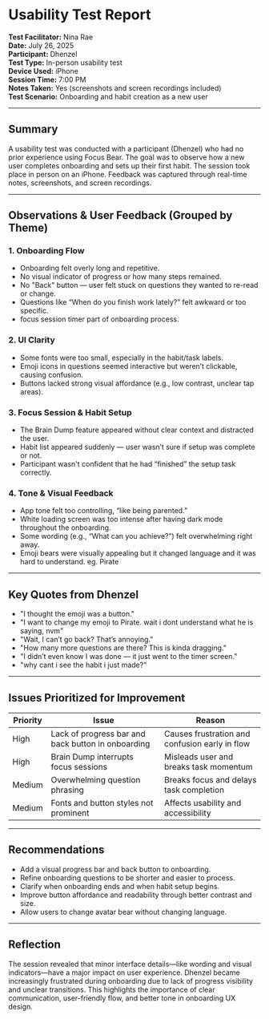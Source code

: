 # Usability Test Report 


**Test Facilitator:** Nina Rae  
**Date:** July 26, 2025  
**Participant:** Dhenzel  
**Test Type:** In-person usability test  
**Device Used:** iPhone  
**Session Time:** 7:00 PM  
**Notes Taken:** Yes (screenshots and screen recordings included)  
**Test Scenario:** Onboarding and habit creation as a new user

---

## Summary

A usability test was conducted with a participant (Dhenzel) who had no prior experience using Focus Bear. The goal was to observe how a new user completes onboarding and sets up their first habit. The session took place in person on an iPhone. Feedback was captured through real-time notes, screenshots, and screen recordings.

---

## Observations & User Feedback (Grouped by Theme)

### 1. Onboarding Flow
- Onboarding felt overly long and repetitive.
- No visual indicator of progress or how many steps remained.
- No "Back" button — user felt stuck on questions they wanted to re-read or change.
- Questions like “When do you finish work lately?” felt awkward or too specific.
- focus session timer part of onboarding process.

### 2. UI Clarity
- Some fonts were too small, especially in the habit/task labels.
- Emoji icons in questions seemed interactive but weren’t clickable, causing confusion.
- Buttons lacked strong visual affordance (e.g., low contrast, unclear tap areas).

### 3. Focus Session & Habit Setup
- The Brain Dump feature appeared without clear context and distracted the user.
- Habit list appeared suddenly — user wasn’t sure if setup was complete or not.
- Participant wasn't confident that he had “finished” the setup task correctly.

### 4. Tone & Visual Feedback
- App tone felt too controlling, “like being parented.”
- White loading screen was too intense after having dark mode throughout the onboarding.
- Some wording (e.g., “What can you achieve?”) felt overwhelming right away.
- Emoji bears were visually appealing but it changed language and it was hard to understand. eg. Pirate


---

## Key Quotes from Dhenzel

- "I thought the emoji was a button."
- "I want to change my emoji to Pirate. wait i dont understand what he is saying, nvm"
- "Wait, I can’t go back? That’s annoying."
- "How many more questions are there? This is kinda dragging."
- "I didn’t even know I was done — it just went to the timer screen."
- "why cant i see the habit i just made?"

---

## Issues Prioritized for Improvement

| Priority | Issue | Reason |
|----------|-------|--------|
| High | Lack of progress bar and back button in onboarding | Causes frustration and confusion early in flow |
| High | Brain Dump interrupts focus sessions| Misleads user and breaks task momentum |
| Medium | Overwhelming question phrasing | Breaks focus and delays task completion |
| Medium | Fonts and button styles not prominent | Affects usability and accessibility |

---

## Recommendations

- Add a visual progress bar and back button to onboarding.
- Refine onboarding questions to be shorter and easier to process.
- Clarify when onboarding ends and when habit setup begins.
- Improve button affordance and readability through better contrast and size.
- Allow users to change avatar bear without changing language.

---

## Reflection

The session revealed that minor interface details—like wording and visual indicators—have a major impact on user experience. Dhenzel became increasingly frustrated during onboarding due to lack of progress visibility and unclear transitions. This highlights the importance of clear communication, user-friendly flow, and better tone in onboarding UX design.
